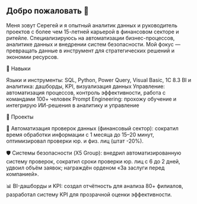 ## Добро пожаловать 👋

Меня зовут Серегей и я опытный аналитик данных и руководитель проектов с более чем 15-летней карьерой в финансовом секторе и ритейле. Специализируюсь на автоматизации бизнес-процессов, аналитике данных и внедрении систем безопасности. Мой фокус — превращать данные в инструмент для стратегических решений и экономии ресурсов.

🔹 Навыки

Языки и инструменты: SQL, Python, Power Query, Visual Basic, 1С 8.3
BI и аналитика: дашборды, KPI, визуализация данных
Управление: автоматизация процессов, контроль эффективности, работа с командами 100+ человек
Prompt Engineering: прохожу обучение и интегрирую ИИ-решения в аналитику и управление

🔹 Проекты

🚀 Автоматизация проверок данных (финансовый сектор): сократил время обработки информации с 1 месяца до 15–20 минут, оптимизировал проверки юр. и физ. лиц (штат -20%).

🛡 Системы безопасности (X5 Group): внедрил автоматизированную систему проверок, сократил сроки проверки юр. лиц с 6 до 2 дней, удвоил объём заявок; награждён орденом «За заслуги перед компанией».

📊 BI-дашборды и KPI: создал отчётность для анализа 80+ филиалов, разработал систему KPI для прозрачной оценки эффективности.
